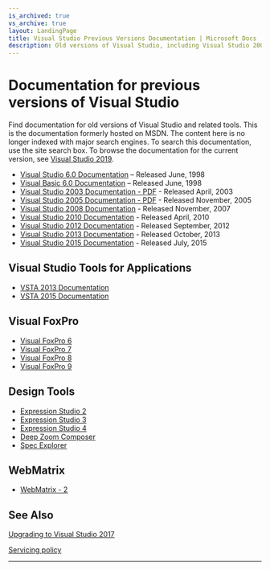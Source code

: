 ```yaml
---
is_archived: true
vs_archive: true
layout: LandingPage
title: Visual Studio Previous Versions Documentation | Microsoft Docs
description: Old versions of Visual Studio, including Visual Studio 2008, Visual Studio 2010, Visual Studio 2012, Visual Studio 2013, and Visual Studio 2015.
---
```

# Documentation for previous versions of Visual Studio

Find documentation for old versions of Visual Studio and related tools. This is the documentation formerly hosted on MSDN. The content here is no longer indexed with major search engines. To search this documentation, use the site search box. To browse the documentation for the current version, see [Visual Studio 2019](/visualstudio).

- [Visual Studio 6.0 Documentation](/previous-versions/visualstudio/visual-studio-6.0/aa261790(v=vs.60)) – Released June, 1998
- [Visual Basic 6.0 Documentation](/previous-versions/visualstudio/visual-basic-6/visual-basic-6.0-documentation) – Released June, 1998
- [Visual Studio 2003 Documentation - PDF](https://www.microsoft.com/download/details.aspx?id=55979) - Released April, 2003
- [Visual Studio 2005 Documentation - PDF](https://www.microsoft.com/download/details.aspx?id=55984) - Released November, 2005
- [Visual Studio 2008 Documentation](/previous-versions/visualstudio/visual-studio-2008) - Released November, 2007
- [Visual Studio 2010 Documentation](/previous-versions/visualstudio/visual-studio-2010/dd831853(v=vs.100)) - Released April, 2010
- [Visual Studio 2012 Documentation](/previous-versions/visualstudio/visual-studio-2012/dd831853(v=vs.110)) - Released September, 2012
- [Visual Studio 2013 Documentation](/previous-versions/visualstudio/visual-studio-2013/dd831853(v=vs.120)) - Released October, 2013
- [Visual Studio 2015 Documentation](https://msdn.microsoft.com/library/dd831853%28v=vs.140%29.aspx) - Released July, 2015

## Visual Studio Tools for Applications

- [VSTA 2013 Documentation](/previous-versions/visualstudio/visual-studio-tools-for-applications/2013/)
- [VSTA 2015 Documentation](/previous-versions/visualstudio/visual-studio-tools-for-applications/2015/)

## Visual FoxPro 

- [Visual FoxPro 6](/previous-versions/visualstudio/foxpro/mt813069(v=msdn.10))
- [Visual FoxPro 7](/previous-versions/visualstudio/foxpro/aa695547(v=vs.71))
- [Visual FoxPro 8](/previous-versions/visualstudio/foxpro/aa669223(v=vs.71))
- [Visual FoxPro 9](/previous-versions/visualstudio/foxpro/724fd5h9(v=vs.80))

## Design Tools
-	[Expression Studio 2](/previous-versions/visualstudio/design-tools/expression-studio-2/)
-	[Expression Studio 3](/previous-versions/visualstudio/design-tools/expression-studio-3/)
-	[Expression Studio 4](/previous-versions/visualstudio/design-tools/expression-studio-4/)
-	[Deep Zoom Composer](/previous-versions/visualstudio/design-tools/deep-zoom-composer/)
-   [Spec Explorer](/previous-versions/visualstudio/spec-explorer)

## WebMatrix
-  [WebMatrix - 2](/previous-versions/microsoft-webmatrix-2/)

## See Also

[Upgrading to Visual Studio 2017](/visualstudio/porting/port-migrate-and-upgrade-visual-studio-projects)

[Servicing policy](https://aka.ms/vsservicing)

---
